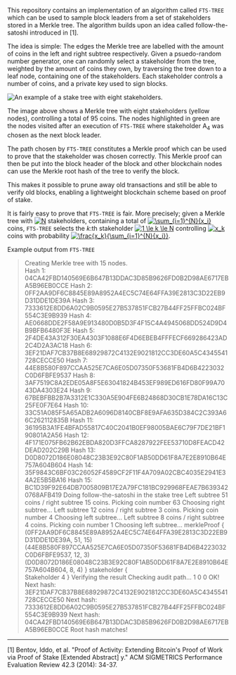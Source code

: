This repository contains an implementation of an algorithm called `FTS-TREE` which can be used to sample block leaders from a set of stakeholders stored in a Merkle tree. The algorithm builds upon an idea called follow-the-satoshi introduced in [1].

The idea is simple: The edges the Merkle tree are labelled with the amount of coins in the left and right subtree respectively. Given a psuedo-random number generator, one can randomly select a stakeholder from the tree, weighted by the amount of coins they own, by traversing the tree down to a leaf node, containing one of the stakeholders. Each stakeholder controls a number of coins, and a private key used to sign blocks.

![An example of a stake tree with eight stakeholders.](http://i67.tinypic.com/2ish75t.jpg)

The image above shows a Merkle tree with eight stakeholders (yellow nodes), controlling a total of 95 coins. The nodes highlighted in green are the nodes visited after an execution of `FTS-TREE` where stakeholder A<sub>4</sub> was chosen as the next block leader.

The path chosen by `FTS-TREE` constitutes a Merkle proof which can be used to prove that the stakeholder was chosen correctly. This Merkle proof can then be put into the block header of the block and other blockchain nodes can use the Merkle root hash of the tree to verify the block.

This makes it possible to prune away old transactions and still be able to verify old blocks, enabling a lightweight blockchain scheme based on proof of stake.

It is fairly easy to prove that `FTS-TREE` is fair. More precisely; given a Merkle tree with <a href="https://www.codecogs.com/eqnedit.php?latex=N" target="_blank"><img src="https://latex.codecogs.com/gif.latex?N" title="N" /></a> stakeholders, containing a total of <a href="https://www.codecogs.com/eqnedit.php?latex=\sum_{i=1}^{N}{x_i}" target="_blank"><img src="https://latex.codecogs.com/gif.latex?\sum_{i=1}^{N}{x_i}" title="\sum_{i=1}^{N}{x_i}" /></a> coins, `FTS-TREE` selects the *k*:th stakeholder <a href="https://www.codecogs.com/eqnedit.php?latex=1&space;\le&space;k&space;\le&space;N" target="_blank"><img src="https://latex.codecogs.com/gif.latex?1&space;\le&space;k&space;\le&space;N" title="1 \le k \le N" /></a> controlling <a href="https://www.codecogs.com/eqnedit.php?latex=x_k" target="_blank"><img src="https://latex.codecogs.com/gif.latex?x_k" title="x_k" /></a> coins with probability <a href="https://www.codecogs.com/eqnedit.php?latex=\frac{x_k}{\sum_{i=1}^{N}{x_i}}" target="_blank"><img src="https://latex.codecogs.com/gif.latex?\frac{x_k}{\sum_{i=1}^{N}{x_i}}" title="\frac{x_k}{\sum_{i=1}^{N}{x_i}}" /></a>.

Example output from `FTS-TREE`

> Creating Merkle tree with 15 nodes. <br/>
> Hash 1: 04CA42FBD140569E6B647B13DDAC3D85B9626FD0B2D98AE6717EBA5B96EB0CCE 
> Hash 2: 0FF2AA9DF6C8845E89A8952A4EC5C74E64FFA39E2813C3D22EB9D31DDE1DE39A
> Hash 3: 7333612E8DD6A02C9B0595E27B537851FCB27B44FF25FFBC024BF554C3E9B939 
> Hash 4: AE0668DDE2F58A9E913480D0B5D3F4F15C4A4945068DD524D9D4B9BFB6480F3E
> Hash 5: 2F4DE43A312F30EA4303F1088E6F4D6EBEB4FFFECF669286423AD2C4D2A3AC18 
> Hash 6: 3EF21DAF7CB37B8E68929872C4132E9021812CC3DE60A5C4345541728CECCE50
> Hash 7: 44E8B580F897CCAA525E7CA6E05D07350F53681FB4D6B4223032C0D6FBFE9537 
> Hash 8: 3AF7519C8A2EDE05A8F5E63041824B453EF989ED616FD80F99A7043DA4303E24
> Hash 9: 67BEBFBB2B7A3312E1C330A5E904FE6B24868D30CB1E78DA16C13C25FE0F7E64 
> Hash 10: 33C51A085F5A65ADB2A6096D8140CBF8E9AFA635D384C2C393A66C262112835B
> Hash 11: 36195B3A1FE4BFAD55817C40C2041B0EF98005BAE6C79F7DE21BF190801A2A56 
> Hash 12: 4F171E075FB62B62EBDA820D3FFCA8287922FEE53710D8FEACD42DEAD202C29B
> Hash 13: D0D8072D186E08048C23B3E92C80F1AB50DD61F8A7E2E8910B64E757A604B604 
> Hash 14: 35F9843C6BF03C26052F4589CF2F11F4A709A02CBC4035E2941E34A2E5B5BA16
> Hash 15: BC1D39F92E64DB7005809B17E2A79FC181BC929968FEAE7B6393420768AFB419 
> Doing follow-the-satoshi in the stake tree 
> Left subtree 51 coins / right subtree 15 coins. Picking coin number 63 
> Choosing right subtree...
> Left subtree 12 coins / right subtree 3 coins. Picking coin number 4
> Choosing left subtree... 
> Left subtree 8 coins / right subtree 4 coins. Picking coin number 1 
> Choosing left subtree... 
> merkleProof {   
>   (0FF2AA9DF6C8845E89A8952A4EC5C74E64FFA39E2813C3D22EB9D31DDE1DE39A, 51, 15)   
>   (44E8B580F897CCAA525E7CA6E05D07350F53681FB4D6B4223032C0D6FBFE9537, 12, 3)   
>   (D0D8072D186E08048C23B3E92C80F1AB50DD61F8A7E2E8910B64E757A604B604, 8, 4) 
> } 
> stakeholder {   
>   Stakeholder 4 
> } 
> Verifying the result 
> Checking audit path... 1 0 0 OK! 
> Next hash: 3EF21DAF7CB37B8E68929872C4132E9021812CC3DE60A5C4345541728CECCE50 
> Next hash: 7333612E8DD6A02C9B0595E27B537851FCB27B44FF25FFBC024BF554C3E9B939
> Next hash: 04CA42FBD140569E6B647B13DDAC3D85B9626FD0B2D98AE6717EBA5B96EB0CCE 
> Root hash matches!

----------

[1] Bentov, Iddo, et al. "Proof of Activity: Extending Bitcoin's Proof of Work via Proof of Stake [Extended Abstract] y." ACM SIGMETRICS Performance Evaluation Review 42.3 (2014): 34-37.
